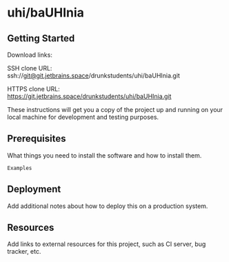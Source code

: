 # uhi/baUHInia



## Getting Started

Download links:

SSH clone URL: ssh://git@git.jetbrains.space/drunkstudents/uhi/baUHInia.git

HTTPS clone URL: https://git.jetbrains.space/drunkstudents/uhi/baUHInia.git



These instructions will get you a copy of the project up and running on your local machine for development and testing purposes.

## Prerequisites

What things you need to install the software and how to install them.

```
Examples
```

## Deployment

Add additional notes about how to deploy this on a production system.

## Resources

Add links to external resources for this project, such as CI server, bug tracker, etc.
